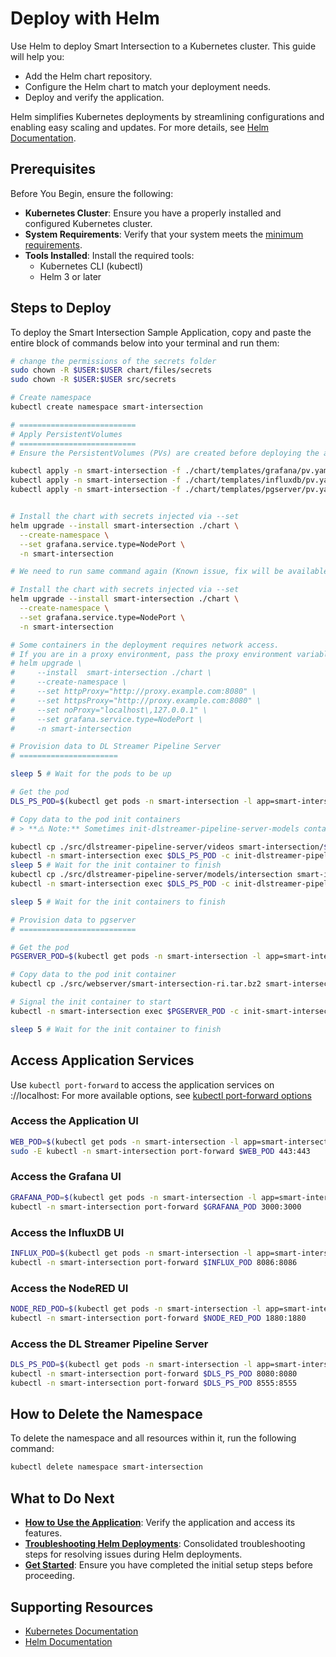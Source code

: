 # Deploy with Helm

Use Helm to deploy Smart Intersection to a Kubernetes cluster. This guide will help you:
- Add the Helm chart repository.
- Configure the Helm chart to match your deployment needs.
- Deploy and verify the application.

Helm simplifies Kubernetes deployments by streamlining configurations and enabling easy scaling and updates. For more details, see [Helm Documentation](https://helm.sh/docs/).


## Prerequisites

Before You Begin, ensure the following:

- **Kubernetes Cluster**: Ensure you have a properly installed and configured Kubernetes cluster.
- **System Requirements**: Verify that your system meets the [minimum requirements](./system-requirements.md).
- **Tools Installed**: Install the required tools:
    - Kubernetes CLI (kubectl)
    - Helm 3 or later

## Steps to Deploy

To deploy the Smart Intersection Sample Application, copy and paste the entire block of commands below into your terminal and run them:

```bash
# change the permissions of the secrets folder
sudo chown -R $USER:$USER chart/files/secrets
sudo chown -R $USER:$USER src/secrets

# Create namespace
kubectl create namespace smart-intersection

# ==========================
# Apply PersistentVolumes
# ==========================
# Ensure the PersistentVolumes (PVs) are created before deploying the application.

kubectl apply -n smart-intersection -f ./chart/templates/grafana/pv.yaml  # PV for Grafana
kubectl apply -n smart-intersection -f ./chart/templates/influxdb/pv.yaml  # PV for InfluxDB
kubectl apply -n smart-intersection -f ./chart/templates/pgserver/pv.yaml  # PV for pgserver


# Install the chart with secrets injected via --set
helm upgrade --install smart-intersection ./chart \
  --create-namespace \
  --set grafana.service.type=NodePort \
  -n smart-intersection

# We need to run same command again (Known issue, fix will be available soon)

# Install the chart with secrets injected via --set
helm upgrade --install smart-intersection ./chart \
  --create-namespace \
  --set grafana.service.type=NodePort \
  -n smart-intersection

# Some containers in the deployment requires network access.
# If you are in a proxy environment, pass the proxy environment variables as follows:
# helm upgrade \
#     --install  smart-intersection ./chart \
#     --create-namespace \
#     --set httpProxy="http://proxy.example.com:8080" \
#     --set httpsProxy="http://proxy.example.com:8080" \
#     --set noProxy="localhost\,127.0.0.1" \
#     --set grafana.service.type=NodePort \
#     -n smart-intersection

# Provision data to DL Streamer Pipeline Server
# ======================

sleep 5 # Wait for the pods to be up

# Get the pod
DLS_PS_POD=$(kubectl get pods -n smart-intersection -l app=smart-intersection-dlstreamer-pipeline-server -o jsonpath="{.items[0].metadata.name}")

# Copy data to the pod init containers
# > **⚠️ Note:** Sometimes init-dlstreamer-pipeline-server-models container gets created first and then init-dlstreamer-pipeline-server-videos. In that case, the order of copying data to the pod should be reversed.

kubectl cp ./src/dlstreamer-pipeline-server/videos smart-intersection/${DLS_PS_POD}:/data/ -c init-dlstreamer-pipeline-server-videos
kubectl -n smart-intersection exec $DLS_PS_POD -c init-dlstreamer-pipeline-server-videos -- touch /data/videos/.done
sleep 5 # Wait for the init container to finish
kubectl cp ./src/dlstreamer-pipeline-server/models/intersection smart-intersection/${DLS_PS_POD}:/data/models -c init-dlstreamer-pipeline-server-models
kubectl -n smart-intersection exec $DLS_PS_POD -c init-dlstreamer-pipeline-server-models -- touch /data/models/.done

sleep 5 # Wait for the init containers to finish

# Provision data to pgserver
# ==========================

# Get the pod
PGSERVER_POD=$(kubectl get pods -n smart-intersection -l app=smart-intersection-pgserver -o jsonpath="{.items[0].metadata.name}")

# Copy data to the pod init container
kubectl cp ./src/webserver/smart-intersection-ri.tar.bz2 smart-intersection/${PGSERVER_POD}:/data/ -c init-smart-intersection-ri

# Signal the init container to start
kubectl -n smart-intersection exec $PGSERVER_POD -c init-smart-intersection-ri -- touch /data/.done

sleep 5 # Wait for the init container to finish
```

## Access Application Services

Use `kubectl port-forward` to access the application services on <protocol>://localhost:<service-port>
For more available options, see [kubectl port-forward options](https://kubernetes.io/docs/reference/kubectl/generated/kubectl_port-forward/#options)


### Access the Application UI

```bash
WEB_POD=$(kubectl get pods -n smart-intersection -l app=smart-intersection-web -o jsonpath="{.items[0].metadata.name}")
sudo -E kubectl -n smart-intersection port-forward $WEB_POD 443:443
```

### Access the Grafana UI

```bash
GRAFANA_POD=$(kubectl get pods -n smart-intersection -l app=smart-intersection-grafana -o jsonpath="{.items[0].metadata.name}")
kubectl -n smart-intersection port-forward $GRAFANA_POD 3000:3000
```

### Access the InfluxDB UI

```bash
INFLUX_POD=$(kubectl get pods -n smart-intersection -l app=smart-intersection-influxdb -o jsonpath="{.items[0].metadata.name}")
kubectl -n smart-intersection port-forward $INFLUX_POD 8086:8086
```

### Access the NodeRED UI

```bash
NODE_RED_POD=$(kubectl get pods -n smart-intersection -l app=smart-intersection-nodered -o jsonpath="{.items[0].metadata.name}")
kubectl -n smart-intersection port-forward $NODE_RED_POD 1880:1880
```

### Access the DL Streamer Pipeline Server

```bash
DLS_PS_POD=$(kubectl get pods -n smart-intersection -l app=smart-intersection-dlstreamer-pipeline-server -o jsonpath="{.items[0].metadata.name}")
kubectl -n smart-intersection port-forward $DLS_PS_POD 8080:8080
kubectl -n smart-intersection port-forward $DLS_PS_POD 8555:8555
```

## How to Delete the Namespace

To delete the namespace and all resources within it, run the following command:

```bash
kubectl delete namespace smart-intersection
```

## What to Do Next

- **[How to Use the Application](./how-to-use-application.md)**: Verify the application and access its features.
- **[Troubleshooting Helm Deployments](./support.md#troubleshooting-helm-deployments)**: Consolidated troubleshooting steps for resolving issues during Helm deployments.
- **[Get Started](./get-started.md)**: Ensure you have completed the initial setup steps before proceeding.

## Supporting Resources

- [Kubernetes Documentation](https://kubernetes.io/docs/home/)
- [Helm Documentation](https://helm.sh/docs/)
